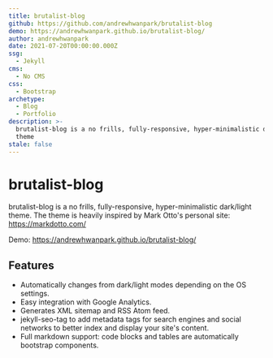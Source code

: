 ```yaml
---
title: brutalist-blog
github: https://github.com/andrewhwanpark/brutalist-blog
demo: https://andrewhwanpark.github.io/brutalist-blog/
author: andrewhwanpark
date: 2021-07-20T00:00:00.000Z
ssg:
  - Jekyll
cms:
  - No CMS
css:
  - Bootstrap
archetype:
  - Blog
  - Portfolio
description: >-
  brutalist-blog is a no frills, fully-responsive, hyper-minimalistic dark/light
  theme
stale: false
---
```


# brutalist-blog

brutalist-blog is a no frills, fully-responsive, hyper-minimalistic dark/light theme. The theme is heavily inspired by Mark Otto's personal site: https://markdotto.com/

Demo: https://andrewhwanpark.github.io/brutalist-blog/

## Features

- Automatically changes from dark/light modes depending on the OS settings.
- Easy integration with Google Analytics.
- Generates XML sitemap and RSS Atom feed.
- jekyll-seo-tag to add metadata tags for search engines and social networks to better index and display your site's content.
- Full markdown support: code blocks and tables are automatically bootstrap components.
